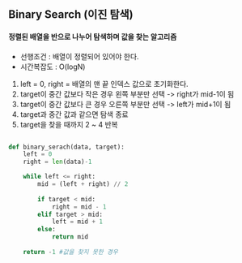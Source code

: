 ## Binary Search (이진 탐색)
#### 정렬된 배열을 반으로 나누어 탐색하며 값을 찾는 알고리즘

- 선행조건 : 배열이 정렬되어 있어야 한다.
- 시간복잡도 : O(logN)

1. left = 0, right = 배열의 맨 끝 인덱스 값으로 초기화한다.
2. target이 중간 값보다 작은 경우 왼쪽 부분만 선택 -> right가 mid-1이 됨
3. target이 중간 값보다 큰 경우 오른쪽 부분만 선택 -> left가 mid+1이 됨
4. target과 중간 값과 같으면 탐색 종료
5. target을 찾을 때까지 2 ~ 4 반복

```python

def binary_serach(data, target):
    left = 0
    right = len(data)-1

    while left <= right:
        mid = (left + right) // 2
        
        if target < mid:
            right = mid - 1
        elif target > mid:
            left = mid + 1
        else:
            return mid
    
    return -1 #값을 찾지 못한 경우
        
```